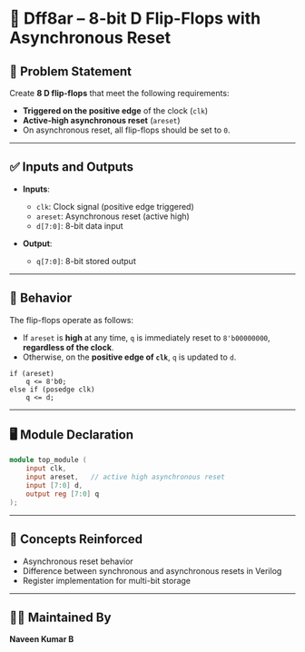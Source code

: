 # 🔁 Dff8ar – 8-bit D Flip-Flops with Asynchronous Reset

## 📘 Problem Statement

Create **8 D flip-flops** that meet the following requirements:
- **Triggered on the positive edge** of the clock (`clk`)
- **Active-high asynchronous reset** (`areset`)
- On asynchronous reset, all flip-flops should be set to `0`.

---

## ✅ Inputs and Outputs

- **Inputs**:
  - `clk`: Clock signal (positive edge triggered)
  - `areset`: Asynchronous reset (active high)
  - `d[7:0]`: 8-bit data input

- **Output**:
  - `q[7:0]`: 8-bit stored output

---

## 🔄 Behavior

The flip-flops operate as follows:

- If `areset` is **high** at any time, `q` is immediately reset to `8'b00000000`, **regardless of the clock**.
- Otherwise, on the **positive edge of `clk`**, `q` is updated to `d`.

```
if (areset)
    q <= 8'b0;
else if (posedge clk)
    q <= d;
```

---

## 🖥️ Module Declaration

```verilog
module top_module (
    input clk,
    input areset,   // active high asynchronous reset
    input [7:0] d,
    output reg [7:0] q
);
```

---

## 🧩 Concepts Reinforced

- Asynchronous reset behavior
- Difference between synchronous and asynchronous resets in Verilog
- Register implementation for multi-bit storage

---

## 👨‍💻 Maintained By

**Naveen Kumar B**
